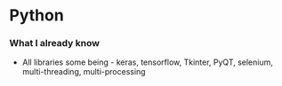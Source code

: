 # Python 

### What I already know 

* All libraries some being - keras, tensorflow, Tkinter, PyQT, selenium, multi-threading, multi-processing